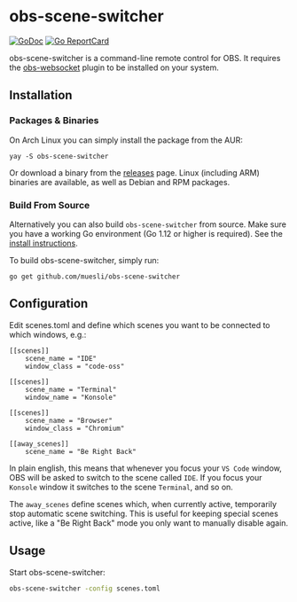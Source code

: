 # obs-scene-switcher

[![GoDoc](https://godoc.org/github.com/golang/gddo?status.svg)](https://godoc.org/github.com/muesli/obs-scene-switcher)
[![Go ReportCard](https://goreportcard.com/badge/muesli/obs-scene-switcher)](https://goreportcard.com/report/muesli/obs-scene-switcher)

obs-scene-switcher is a command-line remote control for OBS. It requires the
[obs-websocket](https://github.com/Palakis/obs-websocket) plugin to be installed on your system.

## Installation

### Packages & Binaries

On Arch Linux you can simply install the package from the AUR:

    yay -S obs-scene-switcher

Or download a binary from the [releases](https://github.com/muesli/obs-scene-switcher/releases)
page. Linux (including ARM) binaries are available, as well as Debian and RPM
packages.

### Build From Source

Alternatively you can also build `obs-scene-switcher` from source. Make sure you
have a working Go environment (Go 1.12 or higher is required). See the
[install instructions](http://golang.org/doc/install.html).

To build obs-scene-switcher, simply run:

    go get github.com/muesli/obs-scene-switcher

## Configuration

Edit scenes.toml and define which scenes you want to be connected to which
windows, e.g.:

```
[[scenes]]
    scene_name = "IDE"
    window_class = "code-oss"

[[scenes]]
    scene_name = "Terminal"
    window_name = "Konsole"

[[scenes]]
    scene_name = "Browser"
    window_class = "Chromium"

[[away_scenes]]
    scene_name = "Be Right Back"
```

In plain english, this means that whenever you focus your `VS Code` window, OBS
will be asked to switch to the scene called `IDE`. If you focus your `Konsole`
window it switches to the scene `Terminal`, and so on.

The `away_scenes` define scenes which, when currently active, temporarily stop
automatic scene switching. This is useful for keeping special scenes active,
like a "Be Right Back" mode you only want to manually disable again.

## Usage

Start obs-scene-switcher:

```bash
obs-scene-switcher -config scenes.toml
```
